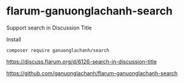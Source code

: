 # flarum-ganuonglachanh-search
Support search in Discussion Title

Install
```
composer require ganuonglachanh/search
```

https://discuss.flarum.org/d/6126-search-in-discussion-title


https://github.com/ganuonglachanh/flarum-ganuonglachanh-search